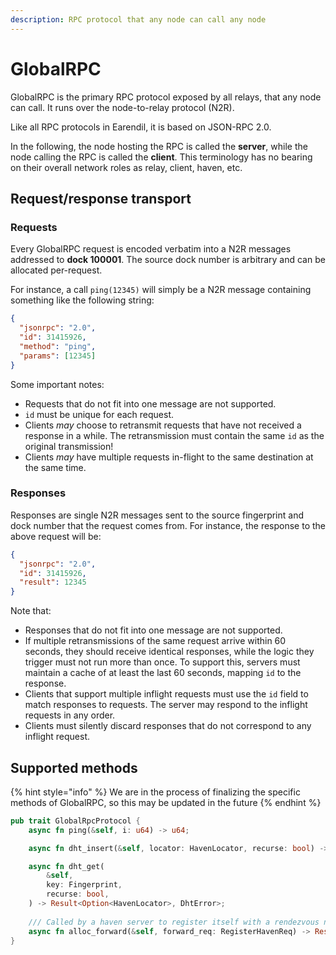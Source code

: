 ```yaml
---
description: RPC protocol that any node can call any node
---
```


# GlobalRPC

GlobalRPC is the primary RPC protocol exposed by all relays, that any node can call. It runs over the node-to-relay protocol (N2R).

Like all RPC protocols in Earendil, it is based on JSON-RPC 2.0.

In the following, the node hosting the RPC is called the **server**, while the node calling the RPC is called the **client**. This terminology has no bearing on their overall network roles as relay, client, haven, etc.

## Request/response transport

### Requests

Every GlobalRPC request is encoded verbatim into a N2R messages addressed to **dock 100001**. The source dock number is arbitrary and can be allocated per-request.

For instance, a call `ping(12345)` will simply be a N2R message containing something like the following string:

```json
{
  "jsonrpc": "2.0",
  "id": 31415926,
  "method": "ping",
  "params": [12345]
}
```

Some important notes:

* Requests that do not fit into one message are not supported.
* `id` must be unique for each request.
* Clients _may_ choose to retransmit requests that have not received a response in a while. The retransmission must contain the same `id` as the original transmission!
* Clients _may_ have multiple requests in-flight to the same destination at the same time.

### Responses

Responses are single N2R messages sent to the source fingerprint and dock number that the request comes from. For instance, the response to the above request will be:

```json
{
  "jsonrpc": "2.0",
  "id": 31415926,
  "result": 12345
}
```

Note that:

* Responses that do not fit into one message are not supported.
* If multiple retransmissions of the same request arrive within 60 seconds, they should receive identical responses, while the logic they trigger must not run more than once. To support this, servers must maintain a cache of at least the last 60 seconds, mapping `id` to the response.
* Clients that support multiple inflight requests must use the `id` field to match responses to requests. The server may respond to the inflight requests in any order.
* Clients must silently discard responses that do not correspond to any inflight request.

## Supported methods

{% hint style="info" %}
We are in the process of finalizing the specific methods of GlobalRPC, so this may be updated in the future
{% endhint %}

```rust
pub trait GlobalRpcProtocol {
    async fn ping(&self, i: u64) -> u64;

    async fn dht_insert(&self, locator: HavenLocator, recurse: bool) -> Result<(), DhtError>;

    async fn dht_get(
        &self,
        key: Fingerprint,
        recurse: bool,
    ) -> Result<Option<HavenLocator>, DhtError>;
    
    /// Called by a haven server to register itself with a rendezvous node
    async fn alloc_forward(&self, forward_req: RegisterHavenReq) -> Result<(), VerifyError>;
}
```
